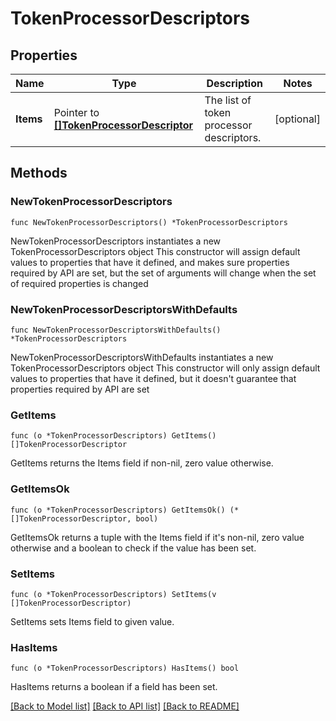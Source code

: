 # TokenProcessorDescriptors

## Properties

Name | Type | Description | Notes
------------ | ------------- | ------------- | -------------
**Items** | Pointer to [**[]TokenProcessorDescriptor**](TokenProcessorDescriptor.md) | The list of token processor descriptors. | [optional] 

## Methods

### NewTokenProcessorDescriptors

`func NewTokenProcessorDescriptors() *TokenProcessorDescriptors`

NewTokenProcessorDescriptors instantiates a new TokenProcessorDescriptors object
This constructor will assign default values to properties that have it defined,
and makes sure properties required by API are set, but the set of arguments
will change when the set of required properties is changed

### NewTokenProcessorDescriptorsWithDefaults

`func NewTokenProcessorDescriptorsWithDefaults() *TokenProcessorDescriptors`

NewTokenProcessorDescriptorsWithDefaults instantiates a new TokenProcessorDescriptors object
This constructor will only assign default values to properties that have it defined,
but it doesn't guarantee that properties required by API are set

### GetItems

`func (o *TokenProcessorDescriptors) GetItems() []TokenProcessorDescriptor`

GetItems returns the Items field if non-nil, zero value otherwise.

### GetItemsOk

`func (o *TokenProcessorDescriptors) GetItemsOk() (*[]TokenProcessorDescriptor, bool)`

GetItemsOk returns a tuple with the Items field if it's non-nil, zero value otherwise
and a boolean to check if the value has been set.

### SetItems

`func (o *TokenProcessorDescriptors) SetItems(v []TokenProcessorDescriptor)`

SetItems sets Items field to given value.

### HasItems

`func (o *TokenProcessorDescriptors) HasItems() bool`

HasItems returns a boolean if a field has been set.


[[Back to Model list]](../README.md#documentation-for-models) [[Back to API list]](../README.md#documentation-for-api-endpoints) [[Back to README]](../README.md)


